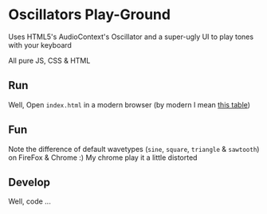 # Oscillators Play-Ground

Uses HTML5's AudioContext's Oscillator and a super-ugly UI to play tones with your keyboard

All pure JS, CSS & HTML

## Run

Well, Open `index.html` in a modern browser (by modern I mean [this table](https://developer.mozilla.org/en-US/docs/Web/API/OscillatorNode#Browser_compatibility))

## Fun

Note the difference of default wavetypes (`sine`, `square`, `triangle` & `sawtooth`) on FireFox & Chrome :)
My chrome play it a little distorted

## Develop

Well, code ...
